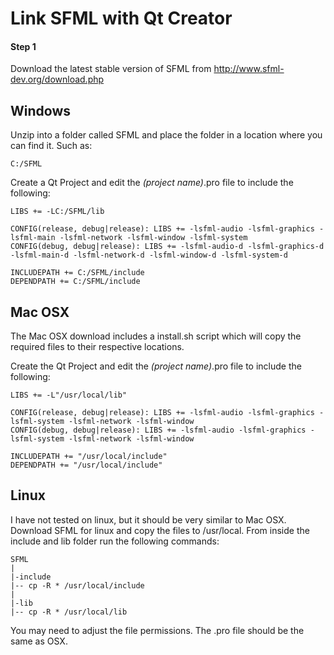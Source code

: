 # Link SFML with Qt Creator
#### Step 1
Download the latest stable version of SFML from http://www.sfml-dev.org/download.php

## Windows
Unzip into a folder called SFML and place the folder in a location where you can find it. Such as:

~~~
C:/SFML
~~~

Create a Qt Project and edit the _(project name)_.pro file to include the following:

~~~
LIBS += -LC:/SFML/lib

CONFIG(release, debug|release): LIBS += -lsfml-audio -lsfml-graphics -lsfml-main -lsfml-network -lsfml-window -lsfml-system
CONFIG(debug, debug|release): LIBS += -lsfml-audio-d -lsfml-graphics-d -lsfml-main-d -lsfml-network-d -lsfml-window-d -lsfml-system-d

INCLUDEPATH += C:/SFML/include
DEPENDPATH += C:/SFML/include
~~~

## Mac OSX
The Mac OSX download includes a install.sh script which will copy the required files to their respective locations.

Create the Qt Project and edit the _(project name)_.pro file to include the following:

~~~
LIBS += -L"/usr/local/lib"

CONFIG(release, debug|release): LIBS += -lsfml-audio -lsfml-graphics -lsfml-system -lsfml-network -lsfml-window
CONFIG(debug, debug|release): LIBS += -lsfml-audio -lsfml-graphics -lsfml-system -lsfml-network -lsfml-window

INCLUDEPATH += "/usr/local/include"
DEPENDPATH += "/usr/local/include"
~~~

## Linux
I have not tested on linux, but it should be very similar to Mac OSX.  Download SFML for linux and copy the files to /usr/local.  From inside the include and lib folder run the following commands:
~~~
SFML
|
|-include
|-- cp -R * /usr/local/include
|
|-lib
|-- cp -R * /usr/local/lib
~~~

You may need to adjust the file permissions.  The .pro file should be the same as OSX.
